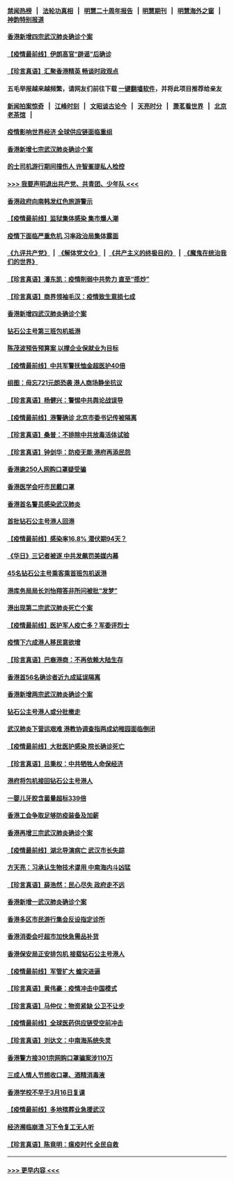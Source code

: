 #### [禁闻热榜](热点新闻.md?=0)  &nbsp;&nbsp;|&nbsp;&nbsp; [法轮功真相](https://github.com/gfw-breaker/truth/blob/master/README.md?=0) &nbsp;&nbsp;|&nbsp;&nbsp; [明慧二十周年报告](https://github.com/gfw-breaker/mh-reports/blob/master/README.md?=0) &nbsp;&nbsp;|&nbsp;&nbsp;[明慧期刊](https://github.com/gfw-breaker/mh-qikan) &nbsp;&nbsp;|&nbsp;&nbsp; [明慧海外之窗](https://github.com/gfw-breaker/mh-news/blob/master/README.md?=0) &nbsp;&nbsp;|&nbsp;&nbsp; [神韵特别报道](https://github.com/gfw-breaker/mh-news/blob/master/shenyun.md?=0)
#### [香港新增四宗武汉肺炎确诊个案](../pages/nsc415/n11896040.md?t=02260831) 
#### [【疫情最前线】伊朗高官“辟谣”后确诊](../pages/nsc415/n11895902.md?t=02260831) 
#### [【珍言真语】汇聚香港精英 畅谈时政观点](../pages/nsc415/n11895733.md?t=02260831) 
#### 五毛举报越来越频繁，请网友们前往下载 [一键翻墙软件](https://github.com/gfw-breaker/ssr-accounts)，并将此项目推荐给亲友
#### [新闻拍案惊奇](https://github.com/gfw-breaker/banned-news/blob/master/pages/link4.md) &nbsp;&nbsp;|&nbsp;&nbsp; [江峰时刻](https://github.com/gfw-breaker/banned-news/blob/master/pages/link4.md) &nbsp;&nbsp;|&nbsp;&nbsp; [文昭谈古论今](https://github.com/gfw-breaker/banned-news/blob/master/pages/link4.md) &nbsp;&nbsp;|&nbsp;&nbsp; [天亮时分](https://github.com/gfw-breaker/banned-news/blob/master/pages/link4.md) &nbsp;&nbsp;|&nbsp;&nbsp; [萧茗看世界](https://github.com/gfw-breaker/banned-news/blob/master/pages/link4.md) &nbsp;&nbsp;|&nbsp;&nbsp; [北京老茶馆](https://github.com/gfw-breaker/banned-news/blob/master/pages/link4.md) &nbsp;&nbsp;|&nbsp;&nbsp; 
#### [疫情影响世界经济 全球供应链面临重组](../pages/nsc415/n11895634.md?t=02260831) 
#### [香港新增七宗武汉肺炎确诊个案](../pages/nsc415/n11893498.md?t=02260831) 
#### [的士司机游行期间撞伤人 许智峯提私人检控](../pages/nsc415/n11893483.md?t=02260831) 
#### [>>> 我要声明退出共产党、共青团、少年队 <<<](https://github.com/begood0513/goodnews/blob/master/quit/letter.md) 
#### [香港政府向南韩发红色旅游警示](../pages/nsc415/n11893398.md?t=02260831) 
#### [【疫情最前线】监狱集体感染 集市爆人潮](../pages/nsc415/n11893181.md?t=02260831) 
#### [疫情下面临严重危机  习率政治局集体露面](../pages/nsc415/n11893305.md?t=02260831) 
#### [《九评共产党》](https://github.com/begood0513/9ping.md/blob/master/README.md) &nbsp;|&nbsp; [《解体党文化》](../../../../jtdwh.md/blob/master/README.md)  &nbsp;|&nbsp; [《共产主义的终极目的》](../../../../gczydzjmd.md/blob/master/README.md) &nbsp;|&nbsp; [《魔鬼在统治我们的世界》](../../../../mgztzwmdsj.md/blob/master/README.md) 
#### [【珍言真语】潘东凯：疫情削弱中共势力 直至“揽炒”](../pages/nsc415/n11892866.md?t=02260831) 
#### [【珍言真语】商界领袖毛汉：疫情致生意损七成](../pages/nsc415/n11890348.md?t=02260831) 
#### [香港新增四武汉肺炎确诊个案](../pages/nsc415/n11890610.md?t=02260831) 
#### [钻石公主号第三班包机抵港](../pages/nsc415/n11890645.md?t=02260831) 
#### [陈茂波预告预算案 以撑企业保就业为目标](../pages/nsc415/n11890574.md?t=02260831) 
#### [【疫情最前线】中共军警抚恤金超医护40倍](../pages/nsc415/n11890458.md?t=02260831) 
#### [组图：毋忘721元朗恐袭 港人商场静坐抗议](../pages/nsc415/n11876882.md?t=02260831) 
#### [【珍言真语】杨健兴：警惕中共舆论战误导](../pages/nsc415/n11888131.md?t=02260831) 
#### [【疫情最前线】港警确诊 北京市委书记传被隔离](../pages/nsc415/n11886872.md?t=02260831) 
#### [【珍言真语】桑普：不排除中共放毒活体试验](../pages/nsc415/n11886832.md?t=02260831) 
#### [【珍言真语】钟剑华：防疫无能 港府再添民怨](../pages/nsc415/n11884504.md?t=02260831) 
#### [香港逾250人网购口罩疑受骗](../pages/nsc415/n11884388.md?t=02260831) 
#### [香港医学会吁市民戴口罩](../pages/nsc415/n11884367.md?t=02260831) 
#### [香港首名警员感染武汉肺炎](../pages/nsc415/n11884357.md?t=02260831) 
#### [首批钻石公主号港人回港](../pages/nsc415/n11884333.md?t=02260831) 
#### [【疫情最前线】感染率16.8% 潜伏期94天？](../pages/nsc415/n11884256.md?t=02260831) 
#### [《华日》三记者被逐 中共发飙罚美媒内幕](../pages/nsc415/n11884184.md?t=02260831) 
#### [45名钻石公主号乘客乘首班包机返港](../pages/nsc415/n11881770.md?t=02260831) 
#### [港库务局局长刘怡翔答非所问被批“发梦”](../pages/nsc415/n11881752.md?t=02260831) 
#### [港出现第二宗武汉肺炎死亡个案](../pages/nsc415/n11881736.md?t=02260831) 
#### [【疫情最前线】医护军人疫亡多？军委评烈士](../pages/nsc415/n11881655.md?t=02260831) 
#### [疫情下六成港人移民意欲增](../pages/nsc415/n11881699.md?t=02260831) 
#### [【珍言真语】巴裔港商：不再依赖大陆生存](../pages/nsc415/n11881126.md?t=02260831) 
#### [香港首56名确诊者近九成延误隔离](../pages/nsc415/n11879079.md?t=02260831) 
#### [香港新增两宗武汉肺炎确诊个案](../pages/nsc415/n11879064.md?t=02260831) 
#### [钻石公主号港人或分批撤走](../pages/nsc415/n11879029.md?t=02260831) 
#### [武汉肺炎下营运艰难 港教协调查指两成幼稚园面临倒闭](../pages/nsc415/n11878989.md?t=02260831) 
#### [【疫情最前线】大批医护感染 院长确诊死亡](../pages/nsc415/n11878595.md?t=02260831) 
#### [【珍言真语】吕秉权：中共牺牲人命保经济](../pages/nsc415/n11878390.md?t=02260831) 
#### [港府将包机接回钻石公主号港人](../pages/nsc415/n11876352.md?t=02260831) 
#### [一婴儿牙胶含菌量超标339倍](../pages/nsc415/n11876336.md?t=02260831) 
#### [香港工会争取足够防疫装备及加薪](../pages/nsc415/n11876313.md?t=02260831) 
#### [香港再增三宗武汉肺炎确诊个案](../pages/nsc415/n11876297.md?t=02260831) 
#### [【疫情最前线】湖北导演病亡 武汉市长失踪](../pages/nsc415/n11876272.md?t=02260831) 
#### [方天亮：习承认生物技术谬用 中南海内斗凶猛](../pages/nsc415/n11873679.md?t=02260831) 
#### [【珍言真语】薛浩然：民心尽失 政府走不远](../pages/nsc415/n11875838.md?t=02260831) 
#### [香港新增一武汉肺炎确诊个案](../pages/nsc415/n11874044.md?t=02260831) 
#### [香港多区市民游行集会反设指定诊所](../pages/nsc415/n11874017.md?t=02260831) 
#### [香港消委会吁超市加快急需品补货](../pages/nsc415/n11874003.md?t=02260831) 
#### [香港保安局正安排包机 接载钻石公主号港人](../pages/nsc415/n11873932.md?t=02260831) 
#### [【疫情最前线】军管扩大 蝗灾进逼](../pages/nsc415/n11873780.md?t=02260831) 
#### [【珍言真语】黄伟豪：疫情冲击中国模式](../pages/nsc415/n11873482.md?t=02260831) 
#### [【珍言真语】马仲仪：物资紧缺 公卫不让步](../pages/nsc415/n11872315.md?t=02260831) 
#### [【疫情最前线】全球医药供应链受空前冲击](../pages/nsc415/n11869614.md?t=02260831) 
#### [【珍言真语】刘达文：中南海系统失灵](../pages/nsc415/n11869465.md?t=02260831) 
#### [香港警方接301宗网购口罩骗案涉110万](../pages/nsc415/n11867572.md?t=02260831) 
#### [三成人情人节想收口罩、酒精消毒液](../pages/nsc415/n11867523.md?t=02260831) 
#### [香港学校不早于3月16日复课](../pages/nsc415/n11867498.md?t=02260831) 
#### [【疫情最前线】多地殡葬业急援武汉](../pages/nsc415/n11866914.md?t=02260831) 
#### [经济濒临崩溃 习下令复工无人听](../pages/nsc415/n11867269.md?t=02260831) 
#### [【珍言真语】陈竟明：瘟疫时代 全民自救](../pages/nsc415/n11866765.md?t=02260831) 

----
#### [ >>> 更早内容 <<< ](../indexes/nsc415-earlier.md)
